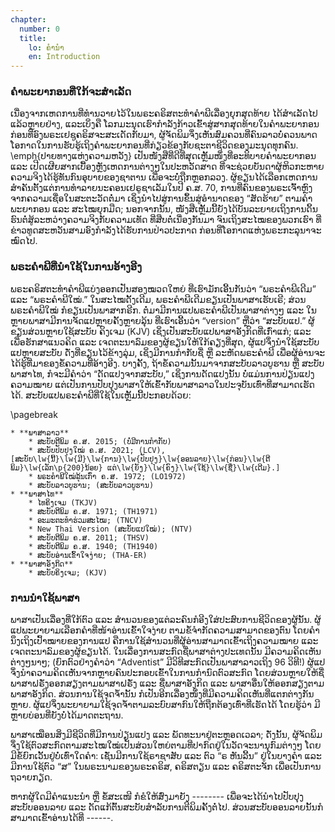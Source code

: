 ```yaml
---
chapter:
  number: 0
  title:
    lo: ຄຳນຳ
    en: Introduction
---
```


### ຄຳພະຍາກອນທີ່ໃກ້ຈະສຳເລັດ

ເນື່ອງຈາກເຫດການທີ່ທຳນວາຍໄວ້ໃນພຣະຄຣິສຕະທຳຄຳພີເລື່ອງຍຸກສຸດທ້າຍ ໄດ້ສຳເລັດໄປແລ້ວຫຼາຍຢ່າງ, ແລະເບິ່ງຄື ໂລກມະນຸດເຮົາກຳລັງກ້າວເຂົ້າສູ່ສາກສຸດທ້າຍໃນຄຳພະຍາກອນ ກ່ອນທີ່ອົງພຣະເຢຊູຄຣິສຈະສະເດັດກັບມາ, ຜູ້ຈັດພິມຈຶ່ງເຫັນສົມຄວນທີ່ຄົນລາວບໍ່ຄວນພາດໂອກາດໃນການຮັບຮູ້ເຖິງຄຳພະຍາກອນທີ່ກ່ຽວຂ້ອງກັບຊະຕາຊີວິດຂອງມະນຸດທຸກຄົນ. \emph{ປາຍທາງແຫ່ງຄວາມຫວັງ} ເປັນໜັງສືທີ່ດີທີ່ສຸດເຫຼັ້ມໜຶ່ງທີ່ອະທິບາຍຄຳພະຍາກອນ ແລະ ເປີດເຜີຍສາກເບື້ອງຫຼັງເຫດການຕ່າງໆໃນປະຫວັດສາດ ທີ່ຈະຊ່ວຍບັນດາຜູ້ຫິວກະຫາຍຄວາມຈິງໄດ້ຮູ້ທັນກົນອຸບາຍຂອງຊາຕານ ເພື່ອຈະບໍ່ຖືກຫຼອກລວງ. ຜູ້ຂຽນໄດ້ເລືອກເຫດການສຳຄັນຕັ້ງແຕ່ການທຳລາຍນະຄອນເຢຣູຊາເລັມໃນປີ ຄ.ສ. 70, ການທີ່ຄົນຂອງພຣະເຈົ້າຫຼົງຈາກຄວາມເຊື່ອໃນສະຕະວັດຕໍ່ມາ ເຊິ່ງນຳໄປສູ່ການຂຶ້ນສູ່ອຳນາດຂອງ “ສັດຮ້າຍ” ຕາມຄຳພະຍາກອນ ແລະ ສະໄໝຍຸກມືດ; ນອກຈາກນັ້ນ, ໜັງສືເຫຼັ້ມນີ້ຍັງໄດ້ບັນລະຍາຍເຖິງການດິ້ນຮົນຕໍ່ສູ້ລະຫວ່າງຄວາມຈິງກັບຄວາມເທັດ ທີ່ສືບຕໍ່ເນື່ອງກັນມາ ຈົນເຖິງສະໄໝຂອງພວກເຮົາ ທີ່ຂ່າວທູດສະຫວັນສາມອົງກຳລັງໄດ້ຮັບການປ່າວປະກາດ ກ່ອນທີ່ໂອກາດແຫ່ງພຣະກະລຸນາຈະໝົດໄປ.

### ພຣະຄຳພີທີ່ນຳໃຊ້ໃນການອ້າງອີງ

ພຣະຄຣິສຕະທຳຄຳພີແບ່ງອອກເປັນສອງໝວດໃຫຍ່ ທີ່ເຮົາມັກເອີ້ນກັນວ່າ “ພຣະຄຳພີເດີມ” ແລະ “ພຣະຄຳພີໃໝ່.” ໃນສະໄໝດັ້ງເດີມ, ພຣະຄຳພີເດີມຂຽນເປັນພາສາເຮັບເຣີ; ສ່ວນພຣະຄຳພີໃໝ່ ກໍຂຽນເປັນພາສາກຣີກ. ຕໍ່ມາມີການແປພຣະຄຳພີເປັນພາສາຕ່າງໆ ແລະ ໃນຫຼາຍພາສາມີການຈັດແປຫຼາຍຄັ້ງຫຼາຍລຸ້ນ ທີ່ເຮົາເອີ້ນວ່າ “version” ຫຼືວ່າ “ສະບັບແປ.” ຜູ້ຂຽນສ່ວນຫຼາຍໃຊ້ສະບັບ ຄິງເຈມ (KJV) ເຊິ່ງເປັນສະບັບແປພາສາອັງກິດທີ່ເກົ່າແກ່; ແລະເພື່ອຮັກສາແນວຄິດ ແລະ ເຈດຕະນາລົມຂອງຜູ້ຂຽນໃຫ້ໃກ້ຄຽງທີ່ສຸດ, ຜູ້ແປຈຶ່ງນຳໃຊ້ສະບັບແປຫຼາຍສະບັບ ດັ່ງທີ່ຂຽນໄວ້ຂ້າງລຸ່ມ, ເຊິ່ງມີການກຳກັບຊື່ ຫຼື ລະຫັດພຣະຄຳພີ ເພື່ອຜູ້ອ່ານຈະໄດ້ຮູ້ທີ່ມາຂອງຂໍ້ຄວາມທີ່ອ້າງອີງ. ບາງຄັ້ງ, ຖ້າຂໍ້ຄວາມນັ້ນມາຈາກສະບັບລາວບູຮານ ຫຼື ສະບັບພາສາໄທ, ກໍຈະມີຄຳວ່າ “ດັດແປງຈາກສະບັບ,” ເຊິ່ງການດັດແປງນັ້ນ ບໍ່ແມ່ນການປ່ຽນແປງຄວາມໝາຍ ແຕ່ເປັນການປັບປຸງພາສາໃຫ້ເຂົ້າກັບພາສາລາວໃນປະຈຸບັນເທົ່າທີ່ສາມາດເຮັດໄດ້. ສະບັບແປພຣະຄຳພີທີ່ໃຊ້ໃນເຫຼັ້ມນີ້ປະກອບດ້ວຍ:

\pagebreak

    * **ພາສາລາວ**
        * ສະບັບຕີພິມ ຄ.ສ. 2015; (ບໍ່ມີການກຳກັບ)
        * ສະບັບປັບປຸງໃໝ່ ຄ.ສ. 2021; (LCV), [ສະບັບ\lw{ນີ້}\lw{ມີ}\lw{ການ}\lw{ປັບປຸງ}\lw{ອອນລາຍ}\lw{ກ່ອນ}\lw{ຕີພິມ}\lw{ເລັກ\p{200}ນ້ອຍ} ແຕ່\lw{ຍັງ}\lw{ຄົງ}\lw{ໃຊ້}\lw{ຊື່}\lw{ເດີມ}.]
        * ພຣະຄຳພີໃໝ່ລຸ້ນເກົ່າ ຄ.ສ. 1972; (LO1972)
        * ສະບັບລາວບູຮານ; (ສະບັບລາວບູຮານ)
    * **ພາສາໄທ**
        * ໄທຄິງເຈມ (TKJV)
        * ສະບັບຕີພິມ ຄ.ສ. 1971; (TH1971)
        * ອະມະຕະທຳຮ່ວມສະໄໝ; (TNCV)
        * New Thai Version (ສະບັບແປໃໝ່); (NTV)
        * ສະບັບຕີພິມ ຄ.ສ. 2011; (THSV)
        * ສະບັບຕີພິມ ຄ.ສ. 1940; (TH1940)
        * ສະບັບອ່ານເຂົ້າໃຈງ່າຍ; (THA-ER)
    * **ພາສາອັງກິດ**
        * ສະບັບຄິງເຈມ; (KJV)

### ການນຳໃຊ້ພາສາ

ພາສາເປັນເລື່ອງທີ່ໃກ້ຕົວ ແລະ ສຳນວນຂອງແຕ່ລະຄົນກໍອີງໃສ່ປະສົບການຊີວິດຂອງຜູ້ນັ້ນ. ຜູ້ແປພະຍາຍາມເລືອກຄຳທີ່ໜ້າອ່ານເຂົ້າໃຈງ່າຍ ຕາມຂໍ້ຈຳກັດຄວາມສາມາດຂອງຕົນ ໂດຍຄຳນຶງເຖິງເປົ້າໝາຍຂອງການແປ ຄືການໃຊ້ສຳນວນທີ່ຜູ້ອ່ານສາມາດເຂົ້າເຖິງຄວາມໝາຍ ແລະ ເຈດຕະນາລົມຂອງຜູ້ຂຽນໄດ້. ໃນເລື່ອງການສະກົດຊື່ພາສາຕ່າງປະເທດນັ້ນ ມີຄວາມຄິດເຫັນຕ່າງໆນາໆ; (ຍົກຕົວຢ່າງຄຳວ່າ “Adventist” ມີວິທີສະກົດເປັນພາສາລາວເຖິງ 96 ວິທີ!) ຜູ້ແປຈຶ່ງນຳຄວາມຄິດເຫັນຈາກຫຼາຍຄົນປະກອບເຂົ້າໃນການກຳນົດຕົວສະກົດ ໂດຍສ່ວນຫຼາຍໃຫ້ຊື່ພາສາຝຣັ່ງອອກສຽງຕາມພາສາຝຣັ່ງ ແລະ ຊື່ພາສາອັງກິດ ແລະ ພາສາອື່ນໃຫ້ອອກສຽງຕາມພາສາອັງກິດ. ສ່ວນການໃຊ້ຈຸດຈ້ຳນັ້ນ ກໍເປັນອີກເລື່ອງໜຶ່ງທີ່ມີຄວາມຄິດເຫັນທີ່ແຕກຕ່າງກັນຫຼາຍ. ຜູ້ແປຈຶ່ງພະຍາຍາມໃຊ້ຈຸດຈ້ຳຕາມລະບົບສາກົນໃຫ້ຖືກຕ້ອງເທົ່າທີ່ເຮັດໄດ້ ໂດຍຮູ້ວ່າ ມີຫຼາຍບ່ອນທີ່ຍັງບໍ່ໄດ້ມາດຕະຖານ.

ພາສາເໝືອນສິ່ງມີຊີວິດທີ່ມີການປ່ຽນແປງ ແລະ ພັດທະນາຢູ່ຕະຫຼອດເວລາ; ດັ່ງນັ້ນ, ຜູ້ຈັດພິມຈຶ່ງໃຊ້ຕົວສະກົດຕາມສະໄໝໃໝ່ເປັນສ່ວນໃຫຍ່ຕາມທີ່ປາກົດຢູ່ໃນວັດຈະນານຸກົມຕ່າງໆ ໂດຍມີຂໍ້ຍົກເວັ້ນຢູ່ບໍ່ເທົ່າໃດຄຳ: ເຊັ່ນມີການໃຊ້ຣາຊາສັບ ແລະ ຕົວ “ຣ ຫັນລີ້ນ” ຢູ່ໃນບາງຄຳ ແລະ ມີການໃຊ້ຕົວ “ສ” ໃນພຣະນາມຂອງພຣະຄຣິສ, ຄຣິສຕຽນ ແລະ ຄຣິສຕະຈັກ ເພື່ອເປັນການຖວາຍກຽດ.

ຫາກຜູ້ໃດມີຄຳແນະນຳ ຫຼື ຂໍ້ສະເໜີ ກໍຂໍໃຫ້ສົ່ງມາຍັງ -------- ເພື່ອຈະໄດ້ນຳໄປປັບປຸງສະບັບອອນລາຍ ແລະ ດັດແກ້ຕົ້ນສະບັບສຳລັບການຕີພິມຄັ້ງຕໍ່ໄປ. ສ່ວນສະບັບອອນລາຍນັ້ນກໍສາມາດເຂົ້າອ່ານໄດ້ທີ່ ------.
